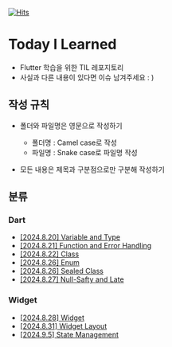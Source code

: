 [![Hits](https://hits.seeyoufarm.com/api/count/incr/badge.svg?url=https%3A%2F%2Fgithub.com%2F9oHigh%2Fusket.Flutter-TIL&count_bg=%2379C83D&title_bg=%23555555&icon=&icon_color=%23E7E7E7&title=hits&edge_flat=false)](https://hits.seeyoufarm.com)
# Today I Learned
* Flutter 학습을 위한 TIL 레포지토리
* 사실과 다른 내용이 있다면 이슈 남겨주세요 : )

## 작성 규칙
* 폴더와 파일명은 영문으로 작성하기
  * 폴더명 : Camel case로 작성
  * 파일명 : Snake case로 파일명 작성

* 모든 내용은 제목과 구분점으로만 구분해 작성하기

## 분류

### Dart
* [[2024.8.20] Variable and Type](https://github.com/9oHigh/usket.Flutter-TIL/blob/main/Dart/variable_and_type.md)
* [[2024.8.21] Function and Error Handling](https://github.com/9oHigh/usket.Flutter-TIL/blob/main/Dart/function_and_error_handling.md)
* [[2024.8.22] Class](https://github.com/9oHigh/usket.Flutter-TIL/blob/main/Dart/class.md)
* [[2024.8.26] Enum](https://github.com/9oHigh/usket.Flutter-TIL/blob/main/Dart/enum.md)
* [[2024.8.26] Sealed Class](https://github.com/9oHigh/usket.Flutter-TIL/blob/main/Dart/enum.md)
* [[2024.8.27] Null-Safty and Late](https://github.com/9oHigh/usket.Flutter-TIL/blob/main/Dart/null_safety_and_late.md)

### Widget
* [[2024.8.28] Widget](https://github.com/9oHigh/usket.Flutter-TIL/blob/main/widget/widget.md)
* [[2024.8.31] Widget Layout](https://github.com/9oHigh/usket.Flutter-TIL/blob/main/widget/widget_layout.md)
* [[2024.9.5] State Management](https://github.com/9oHigh/usket.Flutter-TIL/blob/main/widget/state_management.md)